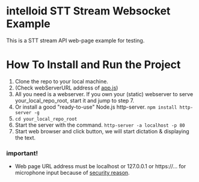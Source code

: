 # intelloid STT Stream Websocket Example
This is a STT stream API web-page example for testing.
 
# How To Install and Run the Project
1. Clone the repo to your local machine.
2. (Check webServerURL address of [app.js](./app.js))
3. All you need is a webserver. If you own your (static) webserver to serve your_local_repo_root, start it and jump to step 7.
4. Or install a good "ready-to-use" Node.js http-server. `npm install http-server -g`
5. `cd your_local_repo_root`
6. Start the server with the command. `http-server -a localhost -p 80`
7. Start web browser and click button, we will start dictation & displaying the text.

### important!
* Web page URL address must be localhost or 127.0.0.1 or https://... for microphone input because of [security reason](https://www.chromium.org/Home/chromium-security/marking-http-as-non-secure).
